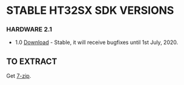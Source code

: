 # STABLE HT32SX SDK VERSIONS

### HARDWARE 2.1

* 1.0 [Download](./2.1_1.0.7z) - Stable, it will receive bugfixes until 1st July, 2020.

## TO EXTRACT

Get [7-zip](https://www.7-zip.org/).
